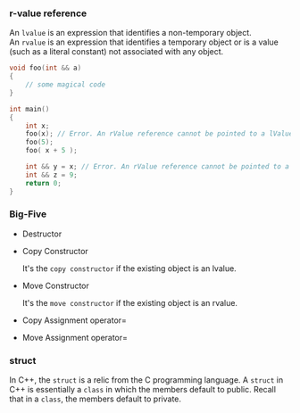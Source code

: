 ### r-value reference
  
  An `lvalue` is an expression that identifies a non-temporary object.  
  An `rvalue` is an expression that identifies a temporary object or is a value (such as a literal constant) not associated with any object.
```c++
void foo(int && a)
{
    // some magical code
}

int main()
{
    int x;
    foo(x); // Error. An rValue reference cannot be pointed to a lValue.
    foo(5);
    foo( x + 5 );

    int && y = x; // Error. An rValue reference cannot be pointed to a lValue.
    int && z = 9;
    return 0;
}
```

### Big-Five

- Destructor

- Copy Constructor

  It's the `copy constructor` if the existing object is an lvalue.

- Move Constructor

  It's the `move constructor` if the existing object is an rvalue.

- Copy Assignment operator=

- Move Assignment operator=

### struct

In C++, the `struct` is a relic from the C programming language. A `struct` in C++ is essentially a `class` in which the members default to public. Recall that in a `class`, the members default to private.